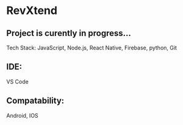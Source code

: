 # RevXtend
 
## Project is curently in progress...  

 Tech Stack: JavaScript, Node.js, React Native, Firebase, python, Git

## IDE:
 VS Code
 
## Compatability:
 Android, IOS

